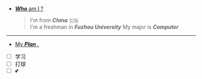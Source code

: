 *  <u>***Who*** am I ?</u>
    >I'm from ***China***      :cn:  
    > I'm a freshman in ***Fuzhou University***
    > My major is ***Computer***
---    
 *   <u>My ***Plan*** .</u>
 - [ ] 学习
 - [ ] 打球
 - [ ] :two_hearts:
